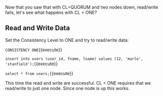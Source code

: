 Now that you saw that with CL=QUORUM and two nodes down, read/write fails, let's see what happens with CL = ONE? 

## Read and Write Data 


Set the Consistency Level to ONE and try to read/write data:

`CONSISTENCY ONE`{{execute}} 

`insert into users (user_id, fname, lname) values (12, 'marlo', 'stanfield');`{{execute}}   

`select * from users;`{{execute}} 

This time the read and write are successful. CL = ONE requires that we read/write to just one node. Since one node is up this works. 


